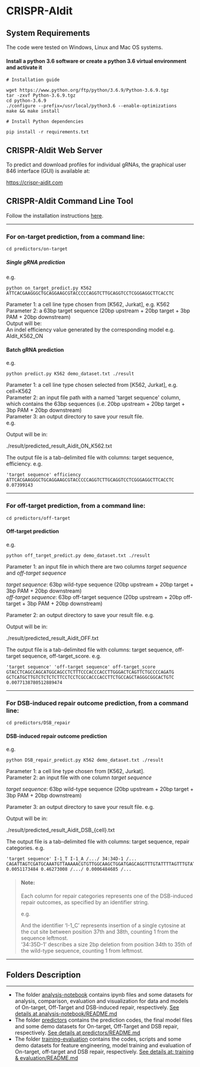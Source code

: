 # CRISPR-AIdit

## System Requirements 

The code were tested on Windows, Linux and Mac OS systems.

#### Install a python 3.6 software or create a python 3.6 virtual environment and activate it

```
# Installation guide

wget https://www.python.org/ftp/python/3.6.9/Python-3.6.9.tgz  
tar -zxvf Python-3.6.9.tgz  
cd python-3.6.9  
./configure --prefix=/usr/local/python3.6 --enable-optimizations
make && make install

# Install Python dependencies

pip install -r requirements.txt
```

## CRISPR-AIdit Web Server

To predict and download profiles for individual gRNAs,  the graphical user 846
interface (GUI) is available at:

https://crispr-aidit.com

## CRISPR-AIdit Command Line Tool

Follow the installation instructions [here](#System%20Requirements).

***
### For on-target prediction, from a command line:
```
cd predictors/on-target
```

##### Single gRNA prediction

e.g.

```
python on_target_predict.py K562 ATTCACGAAGGGCTGCAGGAAGCGTACCCCCAGGTCTTGCAGGTCCTCGGGAGGCTTCACCTC
```

Parameter 1: a cell line type chosen from [K562, Jurkat], e.g. K562  
Parameter 2: a 63bp target sequence (20bp upstream + 20bp target + 3bp PAM + 20bp downstream)  
Output will be:  
An indel efficiency value generated by the corresponding model e.g. AIdit_K562_ON


#### Batch gRNA prediction

e.g.

```
python predict.py K562 demo_dataset.txt ./result
```

Parameter 1: a cell line type chosen selected from [K562, Jurkat], e.g. cell=K562  
Parameter 2: an input file path with a named 'target sequence' column, which contains the 63bp sequences (i.e. 20bp upstream + 20bp target + 3bp PAM + 20bp downstream)  
Parameter 3: an output directory to save your result file.   
e.g. 

Output will be in:  

./result/predicted_result_Aidit_ON_K562.txt  

The output file is a tab-delimited file with columns: target sequence, efficiency. e.g.  

```
'target sequence' efficiency
ATTCACGAAGGGCTGCAGGAAGCGTACCCCCAGGTCTTGCAGGTCCTCGGGAGGCTTCACCTC 0.07399143
```

***

### For off-target prediction, from a command line:

```
cd predictors/off-target
```

#### Off-target prediction

e.g.

```
python off_target_predict.py demo_dataset.txt ./result
```

Parameter 1: an input file in which there are two columns *target sequence* and *off-target sequence*   

*target sequence*: 63bp wild-type sequence (20bp upstream + 20bp target + 3bp PAM + 20bp downstream)  
*off-target sequence*: 63bp off-target sequence (20bp upstream + 20bp off-target + 3bp PAM + 20bp downstream)  

Parameter 2: an output directory to save your result file.
e.g.

Output will be in:

./result/predicted_result_Aidit_OFF.txt

The output file is a tab-delimited file with columns: target sequence, off-target sequence,	off-target_score. e.g.  

```
'target sequence' 'off-target sequence' off-target_score  
GTACCTCAGCCAGCATGGCAGCCTCTTTCCCACCCACCTTGGGACTCAGTTCTGCCCCAGATG	GCTCATGCTTGTCTCTCTCTTCCTCCTCGCCACCCACCTTCTGCCAGCTAGGGCGGCACTGTC	0.0077138780512889474
```

***

### For DSB-induced repair outcome prediction, from a command line:  

```
cd predictors/DSB_repair
```

#### DSB-induced repair outcome prediction

e.g. 

```
python DSB_repair_predict.py K562 demo_dataset.txt ./result
```

Parameter 1: a cell line type chosen from [K562, Jurkat].   
Parameter 2: an input file with one column *target sequence*   

*target sequence*: 63bp wild-type sequence (20bp upstream + 20bp target + 3bp PAM + 20bp downstream)  

Parameter 3: an output directory to save your result file.
e.g.

Output will be in: 

./result/predicted_result_Aidit_DSB_{cell}.txt  

The output file is a tab-delimited file with columns: target sequence, repair categories. e.g.  

```
'target sequence' I-1_T I-1_A /.../ 34:34D-1 /...
CAGATTAGTCGATGCAAATGTTAAAAACGTGTTGGCAAGCTGGATGAGCAGGTTTGTATTTTAGTTTGTATTACCGCCATGCATT 0.0051173484 0.46273008 /.../ 0.0006484685 /...  
```

> #### Note:  
> Each column for repair categories represents one of the DSB-induced repair outcomes, as specified by an identifier string.  
> 
> e.g.   
> 
>  And the identifier ‘I-1_C’ represents insertion of a single cytosine at the cut site between position 37th and 38th, counting 1 from the sequence leftmost.  
> ‘34:35D-1’ describes a size 2bp deletion from position 34th to 35th of the wild-type sequence, counting 1 from leftmost.   

***

## Folders Description

***

* The folder [analysis-notebook](analysis-notebook) contains ipynb files and some datasets for analysis, comparison, evaluation and visualization for data and models of On-target, Off-Target and DSB-induced repair, respectively. [See details at analysis-notebook/README.md](analysis-notebook/README.md) 
* The folder [predictors](predictors) contains the prediction codes, the final model files and some demo datasets for On-target, Off-Target and DSB repair, respectively. [See details at predictors/README.md](predictors/README.md)  
* The folder [training-evaluation](training-evaluation) contains the codes, scripts and some demo datasets for feature engineering, model training and evaluation of On-target, off-target and DSB repair, respectively. [See details at: training & evaluation/README.md](training-evaluation/README.md)
